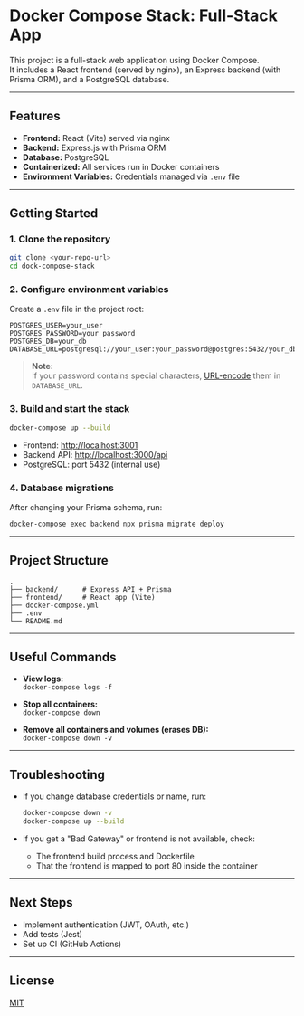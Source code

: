 # Docker Compose Stack: Full-Stack App

This project is a full-stack web application using Docker Compose.  
It includes a React frontend (served by nginx), an Express backend (with Prisma ORM), and a PostgreSQL database.

---

## Features

- **Frontend:** React (Vite) served via nginx
- **Backend:** Express.js with Prisma ORM
- **Database:** PostgreSQL
- **Containerized:** All services run in Docker containers
- **Environment Variables:** Credentials managed via `.env` file

---

## Getting Started

### 1. Clone the repository

```bash
git clone <your-repo-url>
cd dock-compose-stack
```

### 2. Configure environment variables

Create a `.env` file in the project root:

```env
POSTGRES_USER=your_user
POSTGRES_PASSWORD=your_password
POSTGRES_DB=your_db
DATABASE_URL=postgresql://your_user:your_password@postgres:5432/your_db
```

> **Note:**  
> If your password contains special characters, [URL-encode](https://www.urlencoder.org/) them in `DATABASE_URL`.

### 3. Build and start the stack

```bash
docker-compose up --build
```

- Frontend: [http://localhost:3001](http://localhost:3001)
- Backend API: [http://localhost:3000/api](http://localhost:3000/api)
- PostgreSQL: port 5432 (internal use)

### 4. Database migrations

After changing your Prisma schema, run:

```bash
docker-compose exec backend npx prisma migrate deploy
```

---

## Project Structure

```
.
├── backend/      # Express API + Prisma
├── frontend/     # React app (Vite)
├── docker-compose.yml
├── .env
└── README.md
```

---

## Useful Commands

- **View logs:**  
  `docker-compose logs -f`

- **Stop all containers:**  
  `docker-compose down`

- **Remove all containers and volumes (erases DB):**  
  `docker-compose down -v`

---

## Troubleshooting

- If you change database credentials or name, run:
  ```bash
  docker-compose down -v
  docker-compose up --build
  ```

- If you get a "Bad Gateway" or frontend is not available, check:
  - The frontend build process and Dockerfile
  - That the frontend is mapped to port 80 inside the container

---

## Next Steps

- Implement authentication (JWT, OAuth, etc.)
- Add tests (Jest)
- Set up CI (GitHub Actions)

---

## License

[MIT](./LICENSE)